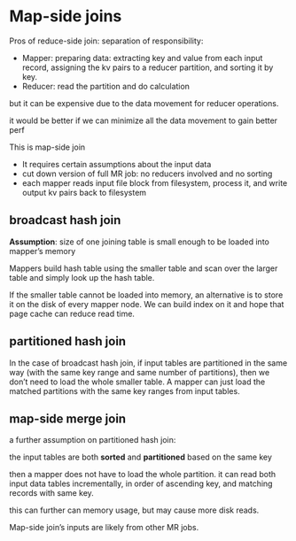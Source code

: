 # Map-side joins

Pros of reduce-side join: separation of responsibility:

- Mapper: preparing data: extracting key and value from each input record, assigning the kv pairs to a reducer partition, and sorting it by key.
- Reducer: read the partition and do calculation

but it can be expensive due to the data movement for reducer operations.

it would be better if we can minimize all the data movement to gain better perf

This is map-side join

- It requires certain assumptions about the input data
- cut down version of full MR job: no reducers involved and no sorting
- each mapper reads input file block from filesystem, process it, and write output kv pairs back to filesystem

## broadcast hash join

**Assumption**: size of one joining table is small enough to be loaded into mapper’s memory

Mappers build hash table using the smaller table and scan over the larger table and simply look up the hash table. 

If the smaller table cannot be loaded into memory, an alternative is to store it on the disk of every mapper node. We can build index on it and hope that page cache can reduce read time.

## partitioned hash join

In the case of broadcast hash join, if input tables are partitioned in the same way (with the same key range and same number of partitions), then we don’t need to load the whole smaller table. A mapper can just load the matched partitions with the same key ranges from input tables.

## map-side merge join

a further assumption on partitioned hash join:

the input tables are both **sorted** and **partitioned** based on the same key

then a mapper does not have to load the whole partition. it can read both input data tables incrementally, in order of ascending key, and matching records with same key.

this can further can memory usage, but may cause more disk reads.

Map-side join’s inputs are likely from other MR jobs.
